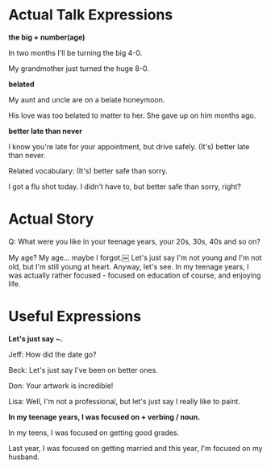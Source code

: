 # Actual Talk Expressions

**the big + number(age)**

In two months I'll be turning the big 4-0.

My grandmother just turned the huge 8-0.

**belated**

My aunt and uncle are on a belate honeymoon.

His love was too belated to matter to her. She gave up on him months ago.

**better late than never**

I know you're late for your appointment, but drive safely. (It's) better late than never.

Related vocabulary: (It's) better safe than sorry.

I got a flu shot today. I didn't have to, but better safe than sorry, right?

# Actual Story

Q: What were you like in your teenage years, your 20s, 30s, 40s and so on?

My age? My age... maybe I forgot.￼ Let's just say I'm not young and I'm not old, but I'm still young at heart. Anyway, let's see. In my teenage years, I was actually rather focused - focused on education of course, and enjoying life.


# Useful Expressions

**Let's just say ~.**

Jeff: How did the date go?

Beck: Let's just say I've been on better ones.

Don: Your artwork is incredible!

Lisa: Well, I'm not a professional, but let's just say I really like to paint.

**In my teenage years, I was focused on + verbing / noun.**

In my teens, I was focused on getting good grades.

Last year, I was focused on getting married and this year, I'm focused on my husband.




